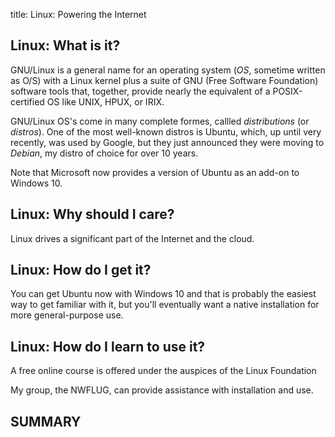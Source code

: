 title: Linux: Powering the Internet
<!-- insert-file headers.md -->

## Linux: What is it?

GNU/Linux is a general name for an operating system (*OS*, sometime
written as O/S) with a Linux kernel plus a suite of GNU (Free Software
Foundation) software tools that, together, provide nearly the
equivalent of a POSIX-certified OS like UNIX, HPUX, or IRIX.

GNU/Linux OS's come in many complete formes, callled *distributions*
(or *distros*).  One of the most well-known distros is Ubuntu, which,
up until very recently, was used by Google, but they just announced
they were moving to *Debian*, my distro of choice for over 10 years.

Note that Microsoft now provides a version of Ubuntu as an add-on to
Windows 10.

## Linux: Why should I care?

Linux drives a significant part of the Internet and the cloud.

## Linux: How do I get it?

You can get Ubuntu now with Windows 10 and that is probably the
easiest way to get familiar with it, but you'll eventually want a
native installation for more general-purpose use.

## Linux: How do I learn to use it?

A free online course is offered under the auspices of the Linux Foundation

My group, the NWFLUG, can provide assistance with installation and use.

## SUMMARY




<!-- insert-file closer-help.md -->
